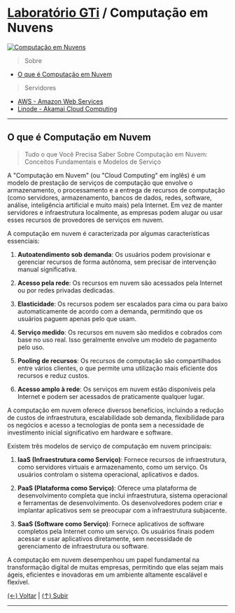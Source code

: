 # [Laboratório GTi](https://github.com/systemboys/GTi_Laboratory#laborat%C3%B3rio-gti "Laboratório GTi") / Computação em Nuvens

[![Computação em Nuvens](https://github.com/systemboys/GTi_Laboratory/blob/main/Computa%C3%A7%C3%A3o%20em%20Nuvens/images/o-que-e-computacao-em-nuvem.jpg?raw=true "Computação em Nuvens")](https://github.com/systemboys/GTi_Laboratory/blob/main/Computa%C3%A7%C3%A3o%20em%20Nuvens/images/o-que-e-computacao-em-nuvem.jpg?raw=true "Computação em Nuvens")

> Sobre

- [O que é Computação em Nuvem](#o-que-%C3%A9-computa%C3%A7%C3%A3o-em-nuvem "O que é Computação em Nuvem")

> Servidores

- [AWS - Amazon Web Services](https://github.com/systemboys/GTi_Laboratory/tree/main/Computa%C3%A7%C3%A3o%20em%20Nuvens/AWS%20-%20Amazon%20Web%20Services#laborat%C3%B3rio-gti--aws---amazon-web-services "AWS - Amazon Web Services")
- [Linode - Akamai Cloud Computing](https://github.com/systemboys/GTi_Laboratory/tree/main/Computa%C3%A7%C3%A3o%20em%20Nuvens/Linode%20-%20Akamai%20Cloud%20Computing#laborat%C3%B3rio-gti--linode---akamai-cloud-computing "Linode - Akamai Cloud Computing")

---

## O que é Computação em Nuvem

> Tudo o que Você Precisa Saber Sobre Computação em Nuvem: Conceitos Fundamentais e Modelos de Serviço

A "Computação em Nuvem" (ou "Cloud Computing" em inglês) é um modelo de prestação de serviços de computação que envolve o armazenamento, o processamento e a entrega de recursos de computação (como servidores, armazenamento, bancos de dados, redes, software, análise, inteligência artificial e muito mais) pela Internet. Em vez de manter servidores e infraestrutura localmente, as empresas podem alugar ou usar esses recursos de provedores de serviços em nuvem.

A computação em nuvem é caracterizada por algumas características essenciais:

1. **Autoatendimento sob demanda**: Os usuários podem provisionar e gerenciar recursos de forma autônoma, sem precisar de intervenção manual significativa.

2. **Acesso pela rede**: Os recursos em nuvem são acessados pela Internet ou por redes privadas dedicadas.

3. **Elasticidade**: Os recursos podem ser escalados para cima ou para baixo automaticamente de acordo com a demanda, permitindo que os usuários paguem apenas pelo que usam.

4. **Serviço medido**: Os recursos em nuvem são medidos e cobrados com base no uso real. Isso geralmente envolve um modelo de pagamento pelo uso.

5. **Pooling de recursos**: Os recursos de computação são compartilhados entre vários clientes, o que permite uma utilização mais eficiente dos recursos e reduz custos.

6. **Acesso amplo à rede**: Os serviços em nuvem estão disponíveis pela Internet e podem ser acessados de praticamente qualquer lugar.

A computação em nuvem oferece diversos benefícios, incluindo a redução de custos de infraestrutura, escalabilidade sob demanda, flexibilidade para os negócios e acesso a tecnologias de ponta sem a necessidade de investimento inicial significativo em hardware e software.

Existem três modelos de serviço de computação em nuvem principais:

1. **IaaS (Infraestrutura como Serviço)**: Fornece recursos de infraestrutura, como servidores virtuais e armazenamento, como um serviço. Os usuários controlam o sistema operacional, aplicativos e dados.

2. **PaaS (Plataforma como Serviço)**: Oferece uma plataforma de desenvolvimento completa que inclui infraestrutura, sistema operacional e ferramentas de desenvolvimento. Os desenvolvedores podem criar e implantar aplicativos sem se preocupar com a infraestrutura subjacente.

3. **SaaS (Software como Serviço)**: Fornece aplicativos de software completos pela Internet como um serviço. Os usuários finais podem acessar e usar aplicativos diretamente, sem necessidade de gerenciamento de infraestrutura ou software.

A computação em nuvem desempenhou um papel fundamental na transformação digital de muitas empresas, permitindo que elas sejam mais ágeis, eficientes e inovadoras em um ambiente altamente escalável e flexível.

[(&larr;) Voltar](https://github.com/systemboys/GTi_Laboratory#laborat%C3%B3rio-gti "Voltar ao Sumário") | 
[(&uarr;) Subir](#laborat%C3%B3rio-gti--computa%C3%A7%C3%A3o-em-nuvens "Subir para o topo")

---